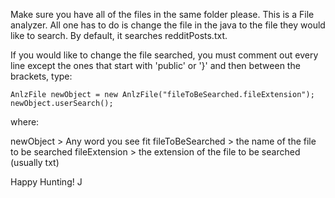 Make sure you have all of the files in the same folder please.
This is a File analyzer. All one has to do is change the file in the java to the file they would like to search.
By default, it searches redditPosts.txt.

If you would like to change the file searched, you must comment out every line except the ones that start with 'public'
or '}' and then between the brackets, type:

	AnlzFile newObject = new AnlzFile("fileToBeSearched.fileExtension");
	newObject.userSearch();

where:

newObject > Any word you see fit
fileToBeSearched > the name of the file to be searched
fileExtension > the extension of the file to be searched (usually txt)

Happy Hunting!
J
